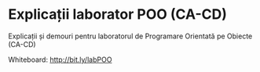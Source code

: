 # Explicații laborator POO (CA-CD)
Explicații și demouri pentru laboratorul de Programare Orientată pe Obiecte (CA-CD)

Whiteboard: http://bit.ly/labPOO
